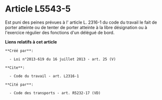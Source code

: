 # Article L5543-5

Est puni des peines prévues à l'
article L. 2316-1 du code du travail
le fait de porter atteinte ou de tenter de porter atteinte à la libre désignation ou à l'exercice régulier des fonctions d'un
délégué de bord.

**Liens relatifs à cet article**

	**Créé par**:

	  - Loi n°2013-619 du 16 juillet 2013 - art. 25 (V)

	**Cite**:

	  - Code du travail - art. L2316-1

	**Cité par**:

	  - Code des transports - art. R5232-17 (VD)
